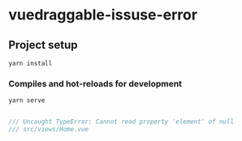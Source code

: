 <!--
 * @Author        : djkloop
 * @Date          : 2020-09-04 16:38:54
 * @LastEditors   : djkloop
 * @LastEditTime  : 2020-09-07 12:17:28
 * @Description   : 头部注释
 * @FilePath      : /vd/README.md
-->
# vuedraggable-issuse-error

## Project setup
```
yarn install
```

### Compiles and hot-reloads for development
```
yarn serve
```

```javascript

/// Uncaught TypeError: Cannot read property 'element' of null
/// src/views/Home.vue

```
